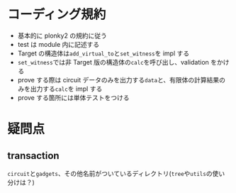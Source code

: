 # コーディング規約

- 基本的に plonky2 の規約に従う
- test は module 内に記述する
- Target の構造体は`add_virtual_to`と`set_witness`を impl する
- `set_witness`では非 Target 版の構造体の`calc`を呼び出し、validation をかける
- prove する際は circuit データのみを出力する`data`と、有限体の計算結果のみを出力する`calc`を impl する
- prove する箇所には単体テストをつける

# 疑問点

## transaction

`circuit`と`gadgets`、その他名前がついているディレクトリ(`tree`や`utils`の使い分けは？)
